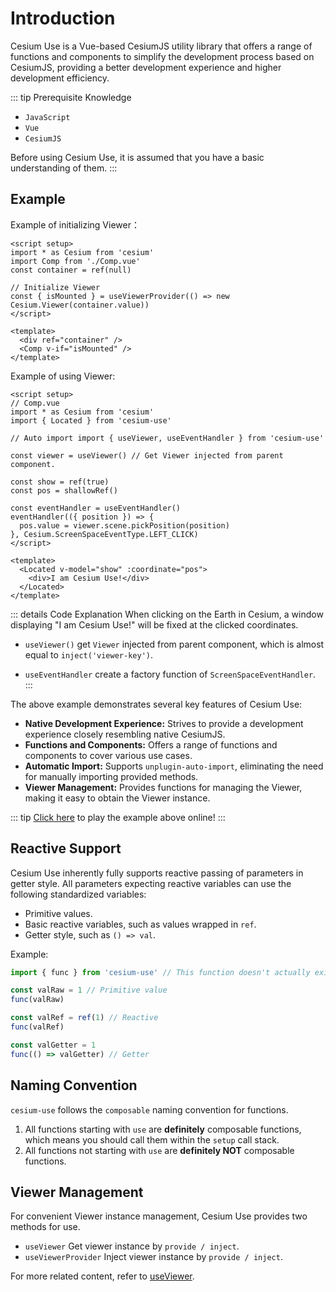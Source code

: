 # Introduction

Cesium Use is a Vue-based CesiumJS utility library that offers a range of functions and components to simplify the development process based on CesiumJS, providing a better development experience and higher development efficiency.

::: tip Prerequisite Knowledge

- `JavaScript`
- `Vue`
- `CesiumJS`

Before using Cesium Use, it is assumed that you have a basic understanding of them.
:::

## Example

Example of initializing Viewer：

```vue
<script setup>
import * as Cesium from 'cesium'
import Comp from './Comp.vue'
const container = ref(null)

// Initialize Viewer
const { isMounted } = useViewerProvider(() => new Cesium.Viewer(container.value))
</script>

<template>
  <div ref="container" />
  <Comp v-if="isMounted" />
</template>
```

Example of using Viewer:

```vue {6,8,13,20-22}
<script setup>
// Comp.vue
import * as Cesium from 'cesium'
import { Located } from 'cesium-use'

// Auto import import { useViewer, useEventHandler } from 'cesium-use'

const viewer = useViewer() // Get Viewer injected from parent component.

const show = ref(true)
const pos = shallowRef()

const eventHandler = useEventHandler()
eventHandler(({ position }) => {
  pos.value = viewer.scene.pickPosition(position)
}, Cesium.ScreenSpaceEventType.LEFT_CLICK)
</script>

<template>
  <Located v-model="show" :coordinate="pos">
    <div>I am Cesium Use!</div>
  </Located>
</template>
```

::: details Code Explanation
When clicking on the Earth in Cesium, a window displaying "I am Cesium Use!" will be fixed at the clicked coordinates.

- `useViewer()` get `Viewer` injected from parent component, which is almost equal to `inject('viewer-key')`.

- `useEventHandler` create a factory function of `ScreenSpaceEventHandler`.
:::

The above example demonstrates several key features of Cesium Use:

- **Native Development Experience:** Strives to provide a development experience closely resembling native CesiumJS.
- **Functions and Components:** Offers a range of functions and components to cover various use cases.
- **Automatic Import:** Supports `unplugin-auto-import`, eliminating the need for manually importing provided methods.
- **Viewer Management:** Provides functions for managing the Viewer, making it easy to obtain the Viewer instance.

::: tip
[Click here](https://stackblitz.com/edit/vitejs-vite-t6qklc?file=src%2FComp.vue) to play the example above online!
:::

## Reactive Support

Cesium Use inherently fully supports reactive passing of parameters in getter style. All parameters expecting reactive variables can use the following standardized variables:

- Primitive values.
- Basic reactive variables, such as values wrapped in `ref`.
- Getter style, such as `() => val`.

Example:

```js
import { func } from 'cesium-use' // This function doesn't actually exist; this is just an example.

const valRaw = 1 // Primitive value
func(valRaw)

const valRef = ref(1) // Reactive
func(valRef)

const valGetter = 1
func(() => valGetter) // Getter
```

## Naming Convention

`cesium-use` follows the `composable` naming convention for functions.

1. All functions starting with `use` are **definitely** composable functions, which means you should call them within the `setup` call stack.
2. All functions not starting with `use` are **definitely NOT** composable functions.

## Viewer Management

For convenient Viewer instance management, Cesium Use provides two methods for use.

- `useViewer` Get viewer instance by `provide / inject`.
- `useViewerProvider` Inject viewer instance by `provide / inject`.

For more related content, refer to [useViewer](composables/useViewer.md).

